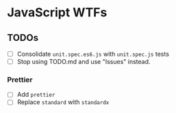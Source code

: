 # JavaScript WTFs

## TODOs

- [ ] Consolidate `unit.spec.es6.js` with `unit.spec.js` tests
- [ ] Stop using TODO.md and use "Issues" instead.

### Prettier

- [ ] Add `prettier`
- [ ] Replace `standard` with `standardx`
